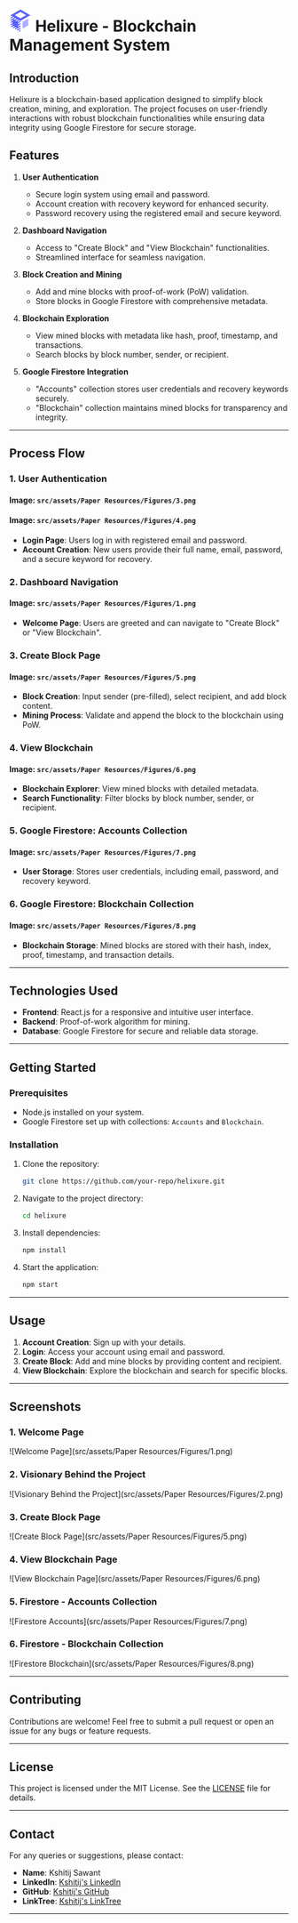 # <img src="src/assets/HL.png" alt="InVision Logo" width="40"/> Helixure - Blockchain Management System

## Introduction
Helixure is a blockchain-based application designed to simplify block creation, mining, and exploration. The project focuses on user-friendly interactions with robust blockchain functionalities while ensuring data integrity using Google Firestore for secure storage.

## Features
1. **User Authentication**
   - Secure login system using email and password.
   - Account creation with recovery keyword for enhanced security.
   - Password recovery using the registered email and secure keyword.

2. **Dashboard Navigation**
   - Access to "Create Block" and "View Blockchain" functionalities.
   - Streamlined interface for seamless navigation.

3. **Block Creation and Mining**
   - Add and mine blocks with proof-of-work (PoW) validation.
   - Store blocks in Google Firestore with comprehensive metadata.

4. **Blockchain Exploration**
   - View mined blocks with metadata like hash, proof, timestamp, and transactions.
   - Search blocks by block number, sender, or recipient.

5. **Google Firestore Integration**
   - "Accounts" collection stores user credentials and recovery keywords securely.
   - "Blockchain" collection maintains mined blocks for transparency and integrity.

---

## Process Flow

### 1. User Authentication
#### Image: `src/assets/Paper Resources/Figures/3.png`
#### Image: `src/assets/Paper Resources/Figures/4.png`
- **Login Page**: Users log in with registered email and password.
- **Account Creation**: New users provide their full name, email, password, and a secure keyword for recovery.

### 2. Dashboard Navigation
#### Image: `src/assets/Paper Resources/Figures/1.png`
- **Welcome Page**: Users are greeted and can navigate to "Create Block" or "View Blockchain".

### 3. Create Block Page
#### Image: `src/assets/Paper Resources/Figures/5.png`
- **Block Creation**: Input sender (pre-filled), select recipient, and add block content.
- **Mining Process**: Validate and append the block to the blockchain using PoW.

### 4. View Blockchain
#### Image: `src/assets/Paper Resources/Figures/6.png`
- **Blockchain Explorer**: View mined blocks with detailed metadata.
- **Search Functionality**: Filter blocks by block number, sender, or recipient.

### 5. Google Firestore: Accounts Collection
#### Image: `src/assets/Paper Resources/Figures/7.png`
- **User Storage**: Stores user credentials, including email, password, and recovery keyword.

### 6. Google Firestore: Blockchain Collection
#### Image: `src/assets/Paper Resources/Figures/8.png`
- **Blockchain Storage**: Mined blocks are stored with their hash, index, proof, timestamp, and transaction details.

---

## Technologies Used
- **Frontend**: React.js for a responsive and intuitive user interface.
- **Backend**: Proof-of-work algorithm for mining.
- **Database**: Google Firestore for secure and reliable data storage.

---

## Getting Started

### Prerequisites
- Node.js installed on your system.
- Google Firestore set up with collections: `Accounts` and `Blockchain`.

### Installation
1. Clone the repository:
   ```bash
   git clone https://github.com/your-repo/helixure.git
   ```
2. Navigate to the project directory:
   ```bash
   cd helixure
   ```
3. Install dependencies:
   ```bash
   npm install
   ```
4. Start the application:
   ```bash
   npm start
   ```

---

## Usage
1. **Account Creation**: Sign up with your details.
2. **Login**: Access your account using email and password.
3. **Create Block**: Add and mine blocks by providing content and recipient.
4. **View Blockchain**: Explore the blockchain and search for specific blocks.

---

## Screenshots

### 1. Welcome Page
![Welcome Page](src/assets/Paper Resources/Figures/1.png)

### 2. Visionary Behind the Project
![Visionary Behind the Project](src/assets/Paper Resources/Figures/2.png)

### 3. Create Block Page
![Create Block Page](src/assets/Paper Resources/Figures/5.png)

### 4. View Blockchain Page
![View Blockchain Page](src/assets/Paper Resources/Figures/6.png)

### 5. Firestore - Accounts Collection
![Firestore Accounts](src/assets/Paper Resources/Figures/7.png)

### 6. Firestore - Blockchain Collection
![Firestore Blockchain](src/assets/Paper Resources/Figures/8.png)

---

## Contributing
Contributions are welcome! Feel free to submit a pull request or open an issue for any bugs or feature requests.

---

## License
This project is licensed under the MIT License. See the [LICENSE](LICENSE) file for details.

---

## Contact
For any queries or suggestions, please contact:
- **Name**: Kshitij Sawant
- **LinkedIn**: [Kshitij's LinkedIn](https://www.linkedin.com/in/kshitijksawant/)
- **GitHub**: [Kshitij's GitHub](https://github.com/KshitijSawant1)
- **LinkTree**: [Kshitij's LinkTree](https://linktr.ee/kshitij_sawant)

---
